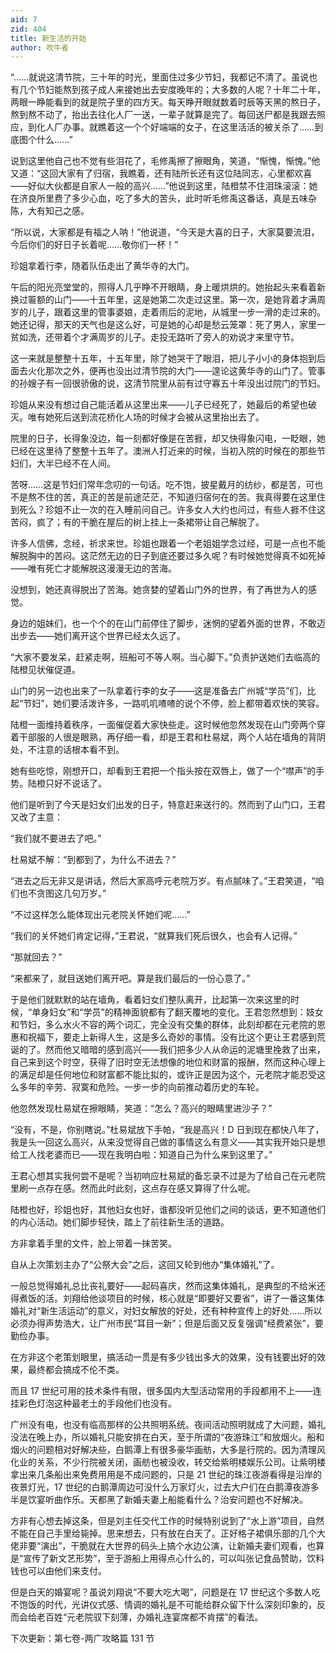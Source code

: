 ```yaml
---
aid: 7
zid: 404
title: 新生活的开始
author: 吹牛者
---
```


“……就说这清节院，三十年的时光，里面住过多少节妇，我都记不清了。虽说也有几个节妇能熬到孩子成人来接她出去安度晚年的；大多数的人呢？十年二十年，两眼一睁能看到的就是院子里的四方天。每天睁开眼就数着时辰等天黑的熬日子，熬到熬不动了，抬出去往化人厂一送，一辈子就算是完了。每回送尸都是我跟去照应，到化人厂办事。就瞧着这一个个好端端的女子，在这里活活的被关杀了……到底图个什么……”

说到这里他自己也不觉有些泪花了，毛修禹擦了擦眼角，笑道，“惭愧，惭愧。”他又道：“这回大家有了归宿，我瞧着，还有陆所长还有这位陆同志，心里都欢喜――好似大伙都是自家人一般的高兴……”他说到这里，陆橙禁不住泪珠滚滚：她在济良所里费了多少心血，吃了多大的苦头，此时听毛修禹这番话，真是五味杂陈，大有知己之感。

“所以说，大家都是有福之人呐！”他说道，“今天是大喜的日子，大家莫要流泪，今后你们的好日子长着呢……敬你们一杯！”

珍姐拿着行李，随着队伍走出了黄华寺的大门。

午后的阳光亮堂堂的，照得人几乎睁不开眼睛，身上暖烘烘的。她抬起头来看着新换过匾额的山门――十五年里，这是她第二次走过这里。第一次，是她背着才满周岁的儿子，跟着这里的管事婆娘，走着雨后的泥地，从城里一步一滑的走过来的。她还记得，那天的天气也是这么好，可是她的心却是愁云笼罩：死了男人，家里一贫如洗，还带着个才满周岁的儿子。走投无路听了旁人的劝说才来里守节。

这一来就是整整十五年，十五年里，除了她哭干了眼泪，把儿子小小的身体抱到后面去火化那次之外，便再也没出过清节院的大门――遑论这黄华寺的山门了。管事的孙嫂子有一回很骄傲的说，这清节院里从前有过守寡五十年没出过院门的节妇。

珍姐从来没有想过自己能活着从这里出来――儿子已经死了，她最后的希望也破灭。唯有她死后送到流花桥化人场的时候才会被从这里抬出去了。

院里的日子，长得象没边，每一刻都好像是在苦捱，却又快得象闪电，一眨眼，她已经在这里待了整整十五年了。澳洲人打近来的时候，当初入院的时候在的那些节妇们，大半已经不在人间。

苦呀……这是节妇们常年念叨的一句话。吃不饱，披星戴月的纺纱，都是苦，可也不是熬不住的苦，真正的苦是前途茫茫，不知道归宿何在的苦。我真得要在这里住到死么？珍姐不止一次的在入睡前问自己。许多女人大约也问过，有些人捱不住这苦闷，疯了；有的干脆在屋后的树上挂上一条裙带让自己解脱了。

许多人信佛，念经，祈求来世。珍姐也跟着一个老姐姐学念过经，可是一点也不能解脱胸中的苦闷。这茫然无边的日子到底还要过多久呢？有时候她觉得真不如死掉――唯有死亡才能解脱这漫漫无边的苦海。

没想到，她还真得脱出了苦海。她贪婪的望着山门外的世界，有了再世为人的感觉。

身边的姐妹们，也一个个的在山门前停住了脚步，迷惘的望着外面的世界，不敢迈出步去――她们离开这个世界已经太久远了。

“大家不要发呆，赶紧走啊，班船可不等人啊。当心脚下。”负责护送她们去临高的陆橙见状催促道。

山门的另一边也出来了一队拿着行李的女子――这是准备去广州城“学员”们，比起“节妇”，她们要活泼许多，一路叽叽喳喳的说个不停，脸上都带着欢快的笑容。

陆橙一面维持着秩序，一面催促着大家快些走。这时候他忽然发现在山门旁两个穿着干部服的人很是眼熟，再仔细一看，却是王君和杜易斌，两个人站在墙角的背阴处，不注意的话根本看不到。

她有些吃惊，刚想开口，却看到王君把一个指头按在双唇上，做了一个“噤声”的手势。陆橙只好不说话了。

他们是听到了今天是妇女们出发的日子，特意赶来送行的。然而到了山门口，王君又改了主意：

“我们就不要进去了吧。”

杜易斌不解：“到都到了，为什么不进去？”

“进去之后无非又是讲话，然后大家高呼元老院万岁。有点腻味了。”王君笑道，“咱们也不贪图这几句万岁。”

“不过这样怎么能体现出元老院关怀她们呢……”

“我们的关怀她们肯定记得，”王君说，“就算我们死后很久，也会有人记得。”

“那就回去？”

“来都来了，就目送她们离开吧。算是我们最后的一份心意了。”

于是他们就默默的站在墙角，看着妇女们整队离开，比起第一次来这里的时候，“单身妇女”和“学员”的精神面貌都有了翻天覆地的变化。王君忽然想到：妓女和节妇，多么水火不容的两个词汇，完全没有交集的群体，此刻却都在元老院的恩惠和祝福下，要走上新得人生，这是多么奇妙的事情。没有比这个更让王君感到荒诞的了。然而他又暗暗的感到高兴――我们把多少人从命运的泥塘里挽救了出来，自己来到这个时空，获得了旧时空无法想像的地位和财富的报酬，然而这种心理上的满足却是任何地位和财富都不能比拟的，或许正是因为这个，元老院才能忍受这么多年的辛劳、寂寞和危险。一步一步的向前推动着历史的车轮。

他忽然发现杜易斌在擦眼睛，笑道：“怎么？高兴的眼睛里进沙子？”

“没有，不是，你别瞎说。”杜易斌放下手帕，“我是高兴！D 日到现在都快八年了，我是头一回这么高兴，从来没觉得自己做的事情这么有意义――其实我开始只是想给工人找老婆而已――现在我明白啦：知道自己为什么来到这里了。”

王君心想其实我何尝不是呢？当初响应杜易斌的备忘录不过是为了给自己在元老院里刷一点存在感。然而此时此刻，这点存在感又算得了什么呢。

陆橙也好，珍姐也好，其他妇女也好，谁都没听见他们之间的谈话，更不知道他们的内心活动。她们脚步轻快，踏上了前往新生活的道路。

方非拿着手里的文件，脸上带着一抹苦笑。

自从上次策划主办了“公祭大会”之后，这回又轮到他办“集体婚礼”了。

一般总觉得婚礼总比丧礼要好――起码喜庆，然而这集体婚礼，是典型的不给米还得煮饭的活。刘翔给他谈项目的时候，核心就是“即要好又要省”，讲了一番这集体婚礼对“新生活运动”的意义，对妇女解放的好处，还有种种宣传上的好处……所以必须办得声势浩大，让广州市民“耳目一新”；但是后面又反复强调“经费紧张”，要勤俭办事。

在方非这个老策划眼里，搞活动一贯是有多少钱出多大的效果，没有钱要出好的效果，最终都会搞成不伦不类。

而且 17 世纪可用的技术条件有限，很多国内大型活动常用的手段都用不上――连挂彩色灯泡这种最老土的手段他们也没有。

广州没有电，也没有临高那样的公共照明系统。夜间活动照明就成了大问题，婚礼没法在晚上办，所以婚礼只能安排在白天，至于所谓的“夜游珠江”和放烟火。船和烟火的问题相对好解决些，白鹅潭上有很多豪华画舫，大多是行院的。因为清理风化业的关系，不少行院被关闭，画舫也被没收，转交给紫明楼娱乐公司。让紫明楼拿出来几条船出来免费用用是不成问题的，只是 21 世纪的珠江夜游看得是沿岸的夜景灯光，17 世纪的白鹅潭周边可没什么万家灯火，过去大户们在白鹅潭夜游多半是饮宴听曲作乐。天都黑了新婚夫妻上船能看什么？治安问题也不好解决。

方非有心想去掉这条，但是刘主任交代工作的时候特别说到了“水上游”项目，自然不能在自己手里给毙掉。思来想去，只有放在白天了。正好格子裙俱乐部的几个大佬非要“演出”，干脆就在大世界的码头上搞个水边公演，让新婚夫妻们观看，也算是“宣传了新文艺形势”，至于游船上用得点心什么的，可以叫张记食品赞助，饮料钱也可以由他们来支付。

但是白天的婚宴呢？虽说刘翔说“不要大吃大喝”，问题是在 17 世纪这个多数人吃不饱饭的时代，光讲仪式感、情调的婚礼是不可能给群众留下什么深刻印象的，反而会给老百姓“元老院驭下刻薄，办婚礼连宴席都不肯摆”的看法。

下次更新：第七卷-两广攻略篇 131 节
